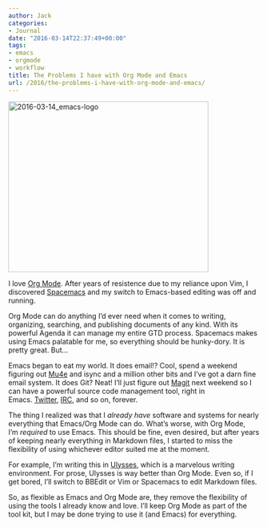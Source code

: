 ```yaml
---
author: Jack
categories:
- Journal
date: "2016-03-14T22:37:49+00:00"
tags:
- emacs
- orgmode
- workflow
title: The Problems I have with Org Mode and Emacs
url: /2016/the-problems-i-have-with-org-mode-and-emacs/
---
```


<img class="alignnone size-full wp-image-4989" src="/img/2016/03/2016-03-14_emacs-logo.jpg" alt="2016-03-14_emacs-logo" width="400" height="341" srcset="/img/2016/03/2016-03-14_emacs-logo.jpg 400w, /img/2016/03/2016-03-14_emacs-logo-300x256.jpg 300w" sizes="(max-width: 400px) 100vw, 400px" />

I love [Org Mode][1]. After years of resistence due to my reliance upon Vim, I discovered [Spacemacs][2] and my switch to Emacs-based editing was off and running.

Org Mode can do anything I’d ever need when it comes to writing, organizing, searching, and publishing documents of any kind. With its powerful Agenda it can manage my entire GTD process. Spacemacs makes using Emacs palatable for me, so everything should be hunky-dory. It is pretty great. But…

Emacs began to eat my world. It does email!? Cool, spend a weekend figuring out [Mu4e][3] and isync and a million other bits and I’ve got a darn fine email system. It does Git? Neat! I’ll just figure out [Magit][4] next weekend so I can have a powerful source code management tool, right in Emacs. [Twitter][5], [IRC][6], and so on, forever.

The thing I realized was that I _already have_ software and systems for nearly everything that Emacs/Org Mode can do. What’s worse, with Org Mode, I’m _required_ to use Emacs. This should be fine, even desired, but after years of keeping nearly everything in Markdown files, I started to miss the flexibility of using whichever editor suited me at the moment.

For example, I’m writing this in [Ulysses][7], which is a marvelous writing environment. For prose, Ulysses is way better than Org Mode. Even so, if I get bored, I’ll switch to BBEdit or Vim or Spacemacs to edit Markdown files.

So, as flexible as Emacs and Org Mode are, they remove the flexibility of using the tools I already know and love. I’ll keep Org Mode as part of the tool kit, but I may be done trying to use it (and Emacs) for everything.

 [1]: http://orgmode.org/
 [2]: http://spacemacs.org/
 [3]: http://www.djcbsoftware.nl/code/mu/mu4e.html
 [4]: https://github.com/magit/magit
 [5]: https://www.emacswiki.org/emacs/TwitteringMode
 [6]: https://delysid.org/emacs/erc.html
 [7]: http://ulyssesapp.com